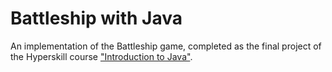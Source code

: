 # Battleship with Java

An implementation of the Battleship game, completed as the final project of the Hyperskill course ["Introduction to Java"](https://hyperskill.org/courses/8-introduction-to-java).
